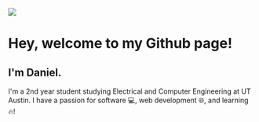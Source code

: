 ![](/assets/backdrop.jpg)
# Hey, welcome to my Github page!
## I'm Daniel.

I'm a 2nd year student studying Electrical and Computer Engineering at UT Austin.
I have a passion for software 💻, web development 🌐, and learning 🔥!
